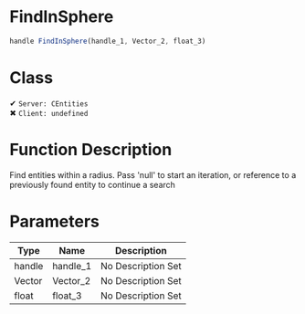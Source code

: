 # FindInSphere
```js
handle FindInSphere(handle_1, Vector_2, float_3)
```
# Class
✔ `Server: CEntities`  
✖ `Client: undefined`  

# Function Description
Find entities within a radius. Pass 'null' to start an iteration, or reference to a previously found entity to continue a search
# Parameters
Type|Name|Description
--|--|--
handle|handle_1|No Description Set
Vector|Vector_2|No Description Set
float|float_3|No Description Set
